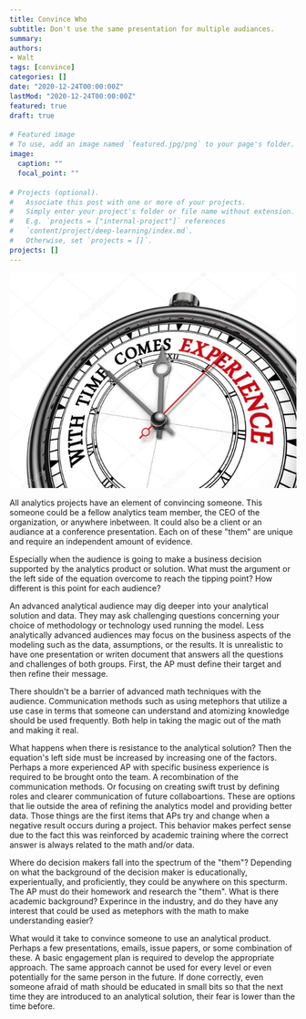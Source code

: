 ```yaml
---
title: Convince Who
subtitle: Don't use the same presentation for multiple audiances.
summary: 
authors:
- Walt
tags: [convince]
categories: []
date: "2020-12-24T00:00:00Z"
lastMod: "2020-12-24T00:00:00Z"
featured: true
draft: true

# Featured image
# To use, add an image named `featured.jpg/png` to your page's folder. 
image:
  caption: ""
  focal_point: ""

# Projects (optional).
#   Associate this post with one or more of your projects.
#   Simply enter your project's folder or file name without extension.
#   E.g. `projects = ["internal-project"]` references 
#   `content/project/deep-learning/index.md`.
#   Otherwise, set `projects = []`.
projects: []
---
```


![](./depositphotos_95532628-stock-photo-with-time-comes-experience-quote.jpg)

All analytics projects have an element of convincing someone. This someone could be a fellow analytics team member, the CEO of the organization, or anywhere inbetween. It could also be a client or an audiance at a conference presentation. Each on of these "them" are unique and require an independent amount of evidence. 

Especially when the audience is going to make a business decision supported by the analytics product or solution. What must the argument or the left side of the equation overcome to reach the tipping point? How different is this point for each audience? 

An advanced analytical audience may dig deeper into your analytical solution and data. They may ask challenging questions concerning your choice of methodology or technology used running the model. Less analytically advanced audiences may focus on the business aspects of the modeling such as the data, assumptions, or the results. It is unrealistic to have one presentation or writen document that answers all the questions and challenges of both groups. First, the AP must define their target and then refine their message. 

There shouldn't be a barrier of advanced math techniques with the audience. Communication methods such as using metephors that utilize a use case in terms that someone can understand and atomizing knowledge should be used frequently. Both help in taking the magic out of the math and making it real. 

What happens when there is resistance to the analytical solution? Then the equation's left side must be increased by increasing one of the factors. Perhaps a more experienced AP with specific business experience is required to be brought onto the team. A recombination of the communication methods. Or focusing on creating swift trust by defining roles and clearer communication of future collaboartions. These are options that lie outside the area of refining the analytics model and providing better data. Those things are the first items that APs try and change when a negative result occurs during a project. This behavior makes perfect sense due to the fact this was reinforced by academic training where the correct answer is always related to the math and/or data. 

Where do decision makers fall into the spectrum of the "them"? Depending on what the background of the decision maker is educationally, experientually, and proficiently, they could be anywhere on this specturm. The AP must do their homework and research the "them". What is there academic background? Experince in the industry, and do they have any interest that could be used as metephors with the math to make understanding easier?

What would it take to convince someone to use an analytical product. Perhaps a few presentations, emails, issue papers, or some combination of these. A basic engagement plan is required to develop the appropriate approach. The same approach cannot be used for every level or even potentially for the same person in the future. If done correctly, even someone afraid of math should be educated in small bits so that the next time they are introduced to an analytical solution, their fear is lower than the time before. 